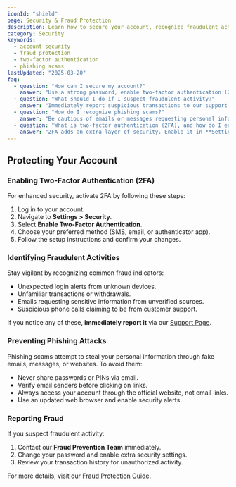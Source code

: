 ```yaml
---
iconId: "shield"
page: Security & Fraud Protection
description: Learn how to secure your account, recognize fraudulent activities, and protect your personal information.
category: Security
keywords:
  - account security
  - fraud protection
  - two-factor authentication
  - phishing scams
lastUpdated: "2025-03-20"
faq:
  - question: "How can I secure my account?"
    answer: "Use a strong password, enable two-factor authentication (2FA), and regularly monitor account activity."
  - question: "What should I do if I suspect fraudulent activity?"
    answer: "Immediately report suspicious transactions to our support team and change your account password."
  - question: "How do I recognize phishing scams?"
    answer: "Be cautious of emails or messages requesting personal information. Always verify the sender before clicking links."
  - question: "What is two-factor authentication (2FA), and how do I enable it?"
    answer: "2FA adds an extra layer of security. Enable it in **Settings > Security** by following the setup instructions."
---
```


## Protecting Your Account

### Enabling Two-Factor Authentication (2FA)

For enhanced security, activate 2FA by following these steps:

1. Log in to your account.
2. Navigate to **Settings > Security**.
3. Select **Enable Two-Factor Authentication**.
4. Choose your preferred method (SMS, email, or authenticator app).
5. Follow the setup instructions and confirm your changes.

### Identifying Fraudulent Activities

Stay vigilant by recognizing common fraud indicators:

- Unexpected login alerts from unknown devices.
- Unfamiliar transactions or withdrawals.
- Emails requesting sensitive information from unverified sources.
- Suspicious phone calls claiming to be from customer support.

If you notice any of these, **immediately report it** via our [Support Page](#_).

### Preventing Phishing Attacks

Phishing scams attempt to steal your personal information through fake emails, messages, or websites. To avoid them:

- Never share passwords or PINs via email.
- Verify email senders before clicking on links.
- Always access your account through the official website, not email links.
- Use an updated web browser and enable security alerts.

### Reporting Fraud

If you suspect fraudulent activity:

1. Contact our **Fraud Prevention Team** immediately.
2. Change your password and enable extra security settings.
3. Review your transaction history for unauthorized activity.

For more details, visit our [Fraud Protection Guide](#_).
